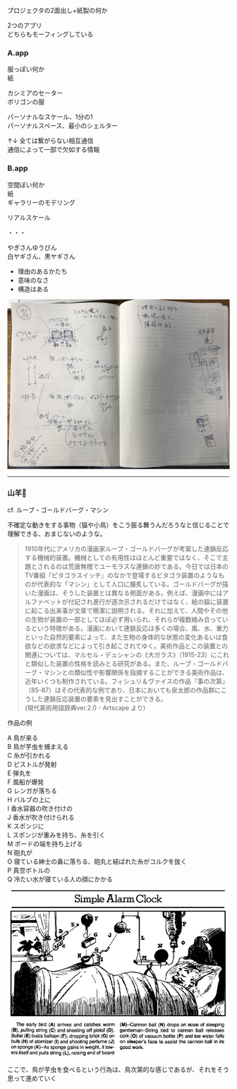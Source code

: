 プロジェクタの2面出し+紙製の何か  

2つのアプリ  
どちらもモーフィングしている  


### A.app  

服っぽい何か  
紙  

カシミアのセーター  
ポリゴンの服  

パーソナルなスケール、1分の1  
パーソナルスペース、最小のシェルター  

↑↓ 全ては繋がらない相互通信  
通信によって一部で欠如する情報  

### B.app  

空間ぽい何か  
紙  
ギャラリーのモデリング  

リアルスケール  

・・・  

やぎさんゆうびん  
白ヤギさん、黒ヤギさん  

- 理由のあるかたち  
- 意味のなさ  
- 構造はある  

![photo](photo/Sketch-01.jpg)

---  

### 山羊🐐

cf. ルーブ・ゴールドバーグ・マシン  

不確定な動きをする事物（猫や小鳥）をこう振る舞うんだろうなと信じることで理解できる、おまじないのような。  

>1910年代にアメリカの漫画家ルーブ・ゴールドバーグが考案した連鎖反応する機械的装置。機械としての有用性はほとんど重要ではなく、そこで主題とされるのは荒唐無稽でユーモラスな連鎖の妙である。今日では日本のTV番組『ピタゴラスイッチ』のなかで登場するピタゴラ装置のようなものが代表的な「マシン」として人口に膾炙している。ゴールドバーグが描いた漫画は、そうした装置とは異なる側面がある。例えば、漫画中にはアルファベットが付記され進行が逐次示されるだけではなく、絵の脇に装置に起こる出来事が文章で簡潔に説明される。それに加えて、人間やその他の生物が装置の一部としてほぼ必ず用いられ、それらが複数絡み合っているという特徴がある。漫画において連鎖反応は多くの場合、風、水、重力といった自然的要素によって、また生物の身体的な状態の変化あるいは食欲などの欲求などによって引き起こされてゆく。美術作品とこの装置との関連については、マルセル・デュシャンの《大ガラス》（1915-23）にこれと類似した装置の性格を読みとる研究がある。また、ルーブ・ゴールドバーグ・マシンとの類似性や影響関係を指摘することができる美術作品は、近年いくつも制作されている。フィシュリ＆ヴァイスの作品『事の次第』（85-87）はその代表的な例であり、日本においても泉太郎の作品群にこうした連鎖反応装置の要素を見出すことができる。  
(現代美術用語辞典ver.2.0 - Artscape より)  

作品の例  

A 鳥が来る  
B 鳥が芋虫を捕まえる  
C 糸が引かれる  
D ピストルが発射  
E 弾丸を  
F 風船が爆発  
G レンガが落ちる  
H バルブの上に  
I 香水容器の吹き付けの  
J 香水が吹き付けられる  
K スポンジに  
L スポンジが重みを持ち、糸を引く  
M ボードの端を持ち上げる  
N 砲丸が  
O 寝ている紳士の鼻に落ちる、砲丸と結ばれた糸がコルクを抜く  
P 真空ボトルの  
Q 冷たい水が寝ている人の顔にかかる  

![photo](photo/RubeGoldberg-01.jpg)  


ここで、鳥が芋虫を食べるという行為は、鳥次第的な感じであるが、それをそう思って進めていく  